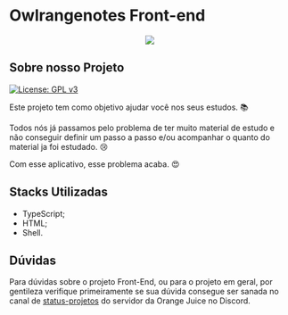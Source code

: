 <h1> Owlrangenotes Front-end </h1>
<p align="center">
<img src= "https://img.shields.io/badge/STATUS-EM%20%20ANDAMENTO-blue" />
</p>

## Sobre nosso Projeto

[![License: GPL v3](https://img.shields.io/badge/License-GPLv3-blue.svg)](https://www.gnu.org/licenses/gpl-3.0)

Este projeto  tem como objetivo ajudar você nos seus estudos. :books:

Todos nós já passamos pelo problema de ter muito material de estudo e não conseguir definir um passo a passo e/ou acompanhar o quanto do material ja foi estudado. :cry:

Com esse aplicativo, esse problema acaba. :heart_eyes:

## Stacks Utilizadas
- TypeScript;
- HTML;
- Shell.

## Dúvidas
Para dúvidas sobre o projeto Front-End, ou para o projeto em geral, por gentileza verifique primeiramente se sua dúvida consegue ser sanada no canal de [status-projetos](https://discord.com/channels/847518545156112424/1031925706524999780) do servidor da Orange Juice no Discord.
